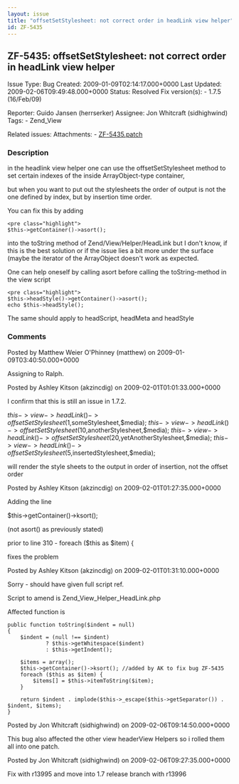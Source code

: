 ```yaml
---
layout: issue
title: "offsetSetStylesheet: not correct order in headLink view helper"
id: ZF-5435
---
```


ZF-5435: offsetSetStylesheet: not correct order in headLink view helper
-----------------------------------------------------------------------

 Issue Type: Bug Created: 2009-01-09T02:14:17.000+0000 Last Updated: 2009-02-06T09:49:48.000+0000 Status: Resolved Fix version(s): - 1.7.5 (16/Feb/09)
 
 Reporter:  Guido Jansen (herrserker)  Assignee:  Jon Whitcraft (sidhighwind)  Tags: - Zend\_View
 
 Related issues: 
 Attachments: - [ZF-5435.patch](/issues/secure/attachment/11733/ZF-5435.patch)
 
### Description

in the headlink view helper one can use the offsetSetStylesheet method to set certain indexes of the inside ArrayObject-type container,

but when you want to put out the stylesheets the order of output is not the one defined by index, but by insertion time order.

You can fix this by adding

 
    <pre class="highlight">
    $this->getContainer()->asort();


into the toString method of Zend/View/Helper/HeadLink but I don't know, if this is the best solution or if the issue lies a bit more under the surface (maybe the iterator of the ArrayObject doesn't work as expected.

One can help oneself by calling asort before calling the toString-method in the view script

 
    <pre class="highlight">
    $this->headStyle()->getContainer()->asort();
    echo $this->headStyle();


The same should apply to headScript, headMeta and headStyle

 

 

### Comments

Posted by Matthew Weier O'Phinney (matthew) on 2009-01-09T03:40:50.000+0000

Assigning to Ralph.

 

 

Posted by Ashley Kitson (akzincdig) on 2009-02-01T01:01:33.000+0000

I confirm that this is still an issue in 1.7.2.

$this->view->headLink()->offsetSetStylesheet(1,$someStylesheet,$media); $this->view->headLink()->offsetSetStylesheet(10,$anotherStylesheet,$media); $this->view->headLink()->offsetSetStylesheet(20,$yetAnotherStylesheet,$media); $this->view->headLink()->offsetSetStylesheet(5,$insertedStylesheet,$media);

will render the style sheets to the output in order of insertion, not the offset order

 

 

Posted by Ashley Kitson (akzincdig) on 2009-02-01T01:27:35.000+0000

Adding the line

$this->getContainer()->ksort();

(not asort() as previously stated)

prior to line 310 - foreach ($this as $item) {

fixes the problem

 

 

Posted by Ashley Kitson (akzincdig) on 2009-02-01T01:31:10.000+0000

Sorry - should have given full script ref.

Script to amend is Zend\_View\_Helper\_HeadLink.php

Affected function is

 
    public function toString($indent = null)
    {
        $indent = (null !== $indent)
                ? $this->getWhitespace($indent)
                : $this->getIndent();
    
        $items = array();
        $this->getContainer()->ksort(); //added by AK to fix bug ZF-5435
        foreach ($this as $item) {
            $items[] = $this->itemToString($item);
        }
    
        return $indent . implode($this->_escape($this->getSeparator()) . $indent, $items);
    }


 

 

Posted by Jon Whitcraft (sidhighwind) on 2009-02-06T09:14:50.000+0000

This bug also affected the other view headerView Helpers so i rolled them all into one patch.

 

 

Posted by Jon Whitcraft (sidhighwind) on 2009-02-06T09:27:35.000+0000

Fix with r13995 and move into 1.7 release branch with r13996

 

 